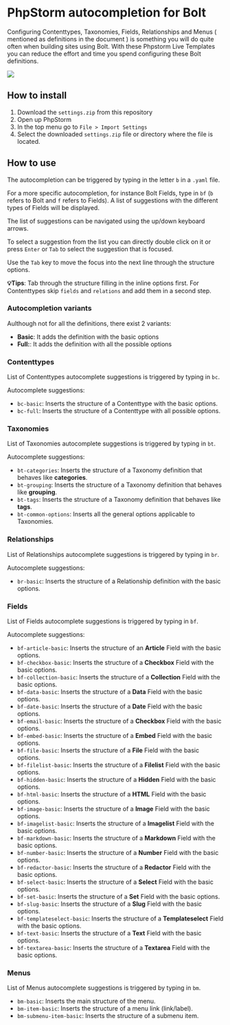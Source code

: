 # PhpStorm autocompletion for Bolt

Configuring Contenttypes, Taxonomies, Fields, Relationships and Menus ( mentioned as definitions in 
the document ) is something you will do quite often when building sites using Bolt. With these 
Phpstorm Live Templates you can reduce the effort and time you spend configuring these Bolt definitions.

![](http://g.recordit.co/6E7dQh0os8.gif)

## How to install
1) Download the `settings.zip` from this repository
2) Open up PhpStorm
3) In the top menu go to `File > Import Settings`
4) Select the downloaded `settings.zip` file or directory where the file is located.

## How to use 
The autocompletion can be triggered by typing in the letter `b` in a `.yaml` file.

For a more specific autocompletion, for instance Bolt Fields, type in `bf` (`b` refers to Bolt and `f` 
refers to Fields). A list of suggestions with the different types of Fields will be displayed.

The list of suggestions can be navigated using the up/down keyboard arrows.

To select a suggestion from the list you can directly double click on it or press `Enter` or `Tab` to
select the suggestion that is focused.

Use the `Tab` key to move the focus into the next line through the structure options. 

**💡Tips**: Tab through the structure filling in the inline options first. For Contenttypes skip `fields`
and `relations` and add them in a second step. 

### Autocompletion variants
Aulthough not for all the definitions, there exist 2 variants:
* **Basic**: It adds the definition with the basic options 
* **Full:**: It adds the definition with all the possible options

### Contenttypes
List of Contenttypes autocomplete suggestions is triggered by typing in `bc`.

Autocomplete suggestions:
* `bc-basic`: Inserts the structure of a Contenttype with the basic options.
* `bc-full`: Inserts the structure of a Contenttype with all possible options.
 
### Taxonomies
List of Taxonomies autocomplete suggestions is triggered by typing in `bt`.

Autocomplete suggestions:
* `bt-categories`: Inserts the structure of a Taxonomy definition that behaves like **categories**.
* `bt-grouping`: Inserts the structure of a Taxonomy definition that behaves like **grouping**.
* `bt-tags`: Inserts the structure of a Taxonomy definition that behaves like **tags**.
* `bt-common-options`: Inserts all the general options applicable to Taxonomies. 

### Relationships
List of Relationships autocomplete suggestions is triggered by typing in `br`.

Autocomplete suggestions:
* `br-basic`: Inserts the structure of a Relationship definition with the basic options.

### Fields
List of Fields autocomplete suggestions is triggered by typing in `bf`.

Autocomplete suggestions:
* `bf-article-basic`: Inserts the structure of an **Article** Field with the basic options.
* `bf-checkbox-basic`: Inserts the structure of a **Checkbox** Field with the basic options.
* `bf-collection-basic`: Inserts the structure of a **Collection** Field with the basic options.
* `bf-data-basic`: Inserts the structure of a **Data** Field with the basic options.
* `bf-date-basic`: Inserts the structure of a **Date** Field with the basic options.
* `bf-email-basic`: Inserts the structure of a **Checkbox** Field with the basic options.
* `bf-embed-basic`: Inserts the structure of a **Embed** Field with the basic options.
* `bf-file-basic`: Inserts the structure of a **File** Field with the basic options.
* `bf-filelist-basic`: Inserts the structure of a **Filelist** Field with the basic options.
* `bf-hidden-basic`: Inserts the structure of a **Hidden** Field with the basic options.
* `bf-html-basic`: Inserts the structure of a **HTML** Field with the basic options.
* `bf-image-basic`: Inserts the structure of a **Image** Field with the basic options.
* `bf-imagelist-basic`: Inserts the structure of a **Imagelist** Field with the basic options.
* `bf-markdown-basic`: Inserts the structure of a **Markdown** Field with the basic options.
* `bf-number-basic`: Inserts the structure of a **Number** Field with the basic options.
* `bf-redactor-basic`: Inserts the structure of a **Redactor** Field with the basic options.
* `bf-select-basic`: Inserts the structure of a **Select** Field with the basic options.
* `bf-set-basic`: Inserts the structure of a **Set** Field with the basic options.
* `bf-slug-basic`: Inserts the structure of a **Slug** Field with the basic options.
* `bf-templateselect-basic`: Inserts the structure of a **Templateselect** Field with the basic options.
* `bf-text-basic`: Inserts the structure of a **Text** Field with the basic options.
* `bf-textarea-basic`: Inserts the structure of a **Textarea** Field with the basic options.

### Menus
List of Menus autocomplete suggestions is triggered by typing in `bm`.

* `bm-basic`: Inserts the main structure of the menu.
* `bm-item-basic`: Inserts the structure of a menu link (link/label).
* `bm-submenu-item-basic`: Inserts the structure of a submenu item. 